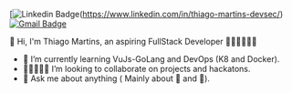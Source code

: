  [![Linkedin Badge](https://img.shields.io/badge/-LinkedIn-blue?style=flat-square&logo=Linkedin&&target=_blanklogoColor=white&link=https://www.linkedin.com/in/thiago-martins-devsec)(https://www.linkedin.com/in/thiago-martins-devsec/)
[![Gmail Badge](https://img.shields.io/badge/-Gmail-c14438?style=flat-square&logo=Gmail&logoColor=white&link=mailto:veslima3@gmail.com.br)](mailto:thiagom.devsec@gmail.com)


👋 Hi, I'm Thiago Martins, an aspiring FullStack Developer 👨🏿‍💻🇧🇷:snake:

<!--- 🔭 I’m currently working at Getrak as Intern -->
- 🌱 I’m currently learning VuJs-GoLang and DevOps (K8 and Docker).
- 👩🏿‍🤝‍👩🏻 I’m looking to collaborate on projects and hackatons.
- 💬 Ask me about anything ( Mainly about :elephant: and :snake:).
